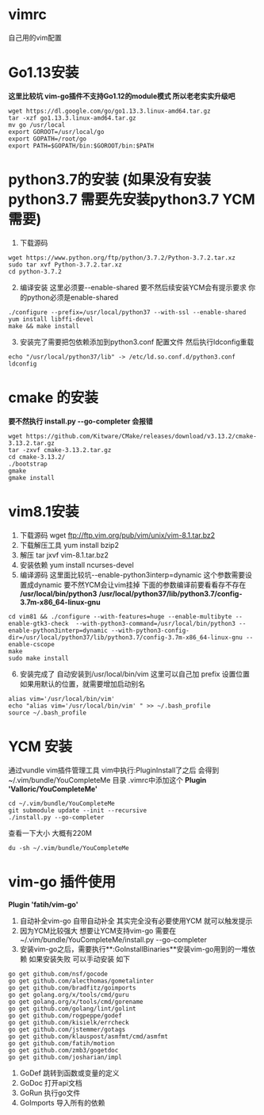 # vimrc

自己用的vim配置
# Go1.13安装 
**这里比较坑 vim-go插件不支持Go1.12的module模式 所以老老实实升级吧**
```
wget https://dl.google.com/go/go1.13.3.linux-amd64.tar.gz
tar -xzf go1.13.3.linux-amd64.tar.gz
mv go /usr/local
export GOROOT=/usr/local/go
export GOPATH=/root/go
export PATH=$GOPATH/bin:$GOROOT/bin:$PATH
```
# python3.7的安装 (如果没有安装python3.7 需要先安装python3.7 YCM需要)
1. 下载源码
```
wget https://www.python.org/ftp/python/3.7.2/Python-3.7.2.tar.xz
sudo tar xvf Python-3.7.2.tar.xz 
cd python-3.7.2
```
2. 编译安装 这里必须要--enable-shared 要不然后续安装YCM会有提示要求 你的python必须是enable-shared
```
./configure --prefix=/usr/local/python37 --with-ssl --enable-shared
yum install libffi-devel
make && make install
```
3. 安装完了需要把包依赖添加到python3.conf 配置文件 然后执行ldconfig重载
```
echo "/usr/local/python37/lib" -> /etc/ld.so.conf.d/python3.conf 
ldconfig
```

# cmake 的安装
**要不然执行 install.py --go-completer 会报错**
```
wget https://github.com/Kitware/CMake/releases/download/v3.13.2/cmake-3.13.2.tar.gz
tar -zxvf cmake-3.13.2.tar.gz 
cd cmake-3.13.2/
./bootstrap
gmake
gmake install
```

# vim8.1安装
1. 下载源码
wget ftp://ftp.vim.org/pub/vim/unix/vim-8.1.tar.bz2
2. 下载解压工具
yum install bzip2
3. 解压
tar jxvf vim-8.1.tar.bz2
4. 安装依赖
yum install ncurses-devel
5. 编译源码 这里面比较坑--enable-python3interp=dynamic 这个参数需要设置成dynamic 要不然YCM会让vim挂掉
下面的参数编译前要看看存不存在 
**/usr/local/bin/python3**
**/usr/local/python37/lib/python3.7/config-3.7m-x86_64-linux-gnu**
```
cd vim81 && ./configure --with-features=huge --enable-multibyte --enable-gtk3-check  --with-python3-command=/usr/local/bin/python3 --enable-python3interp=dynamic --with-python3-config-dir=/usr/local/python37/lib/python3.7/config-3.7m-x86_64-linux-gnu --enable-cscope
make
sudo make install
```
6. 安装完成了 自动安装到/usr/local/bin/vim 这里可以自己加 prefix 设置位置 如果用默认的位置，就需要增加启动别名
```
alias vim='/usr/local/bin/vim'
echo "alias vim='/usr/local/bin/vim' " >> ~/.bash_profile
source ~/.bash_profile
```

# YCM 安装
通过vundle vim插件管理工具 vim中执行:PluginInstall了之后 会得到~/.vim/bundle/YouCompleteMe 目录
.vimrc中添加这个
**Plugin 'Valloric/YouCompleteMe'**
```
cd ~/.vim/bundle/YouCompleteMe
git submodule update --init --recursive
./install.py --go-completer
```
查看一下大小 大概有220M
```
du -sh ~/.vim/bundle/YouCompleteMe
```
# vim-go 插件使用
**Plugin 'fatih/vim-go'**
1. 自动补全vim-go 自带自动补全 其实完全没有必要使用YCM  <c-x><c-o> 就可以触发提示
2. 因为YCM比较强大 想要让YCM支持vim-go 需要在~/.vim/bundle/YouCompleteMe/install.py --go-completer
3. 安装vim-go之后，需要执行**:GoInstallBinaries**安装vim-go用到的一堆依赖 如果安装失败 可以手动安装 如下
```
go get github.com/nsf/gocode
go get github.com/alecthomas/gometalinter
go get github.com/bradfitz/goimports
go get golang.org/x/tools/cmd/guru
go get golang.org/x/tools/cmd/gorename
go get github.com/golang/lint/golint
go get github.com/rogpeppe/godef
go get github.com/kisielk/errcheck
go get github.com/jstemmer/gotags
go get github.com/klauspost/asmfmt/cmd/asmfmt
go get github.com/fatih/motion
go get github.com/zmb3/gogetdoc
go get github.com/josharian/impl
```
1. GoDef 跳转到函数或变量的定义
2. GoDoc 打开api文档
3. GoRun 执行go文件
4. GoImports 导入所有的依赖
